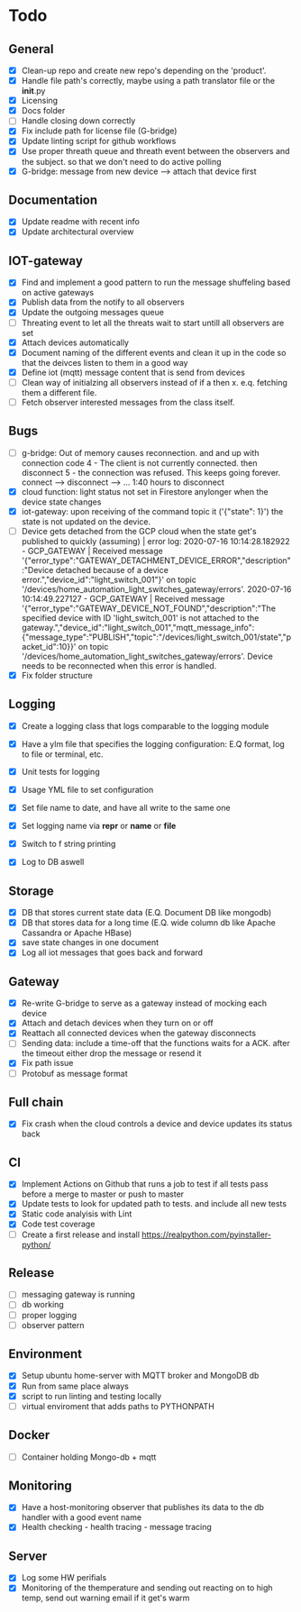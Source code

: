 # Todo

## General
-  [x] Clean-up repo and create new repo's depending on the 'product'.
-  [x] Handle file path's correctly, maybe using a path translator file or the __init__.py
-  [x] Licensing
-  [x] Docs folder
-  [ ] Handle closing down correctly
-  [x] Fix include path for license file (G-bridge)
-  [x] Update linting script for github workflows
-  [x] Use proper threath queue and threath event between the observers and the subject. so that we don't need to do active polling
-  [x] G-bridge: message from new device --> attach that device first

## Documentation
-  [x] Update readme with recent info
-  [x] Update architectural overview

## IOT-gateway
-  [x] Find and implement a good pattern to run the message shuffeling based on active gateways
-  [x] Publish data from the notify to all observers
-  [x] Update the outgoing messages queue
-  [ ] Threating event to let all the threats wait to start untill all observers are set
-  [x] Attach devices automatically
-  [x] Document naming of the different events and clean it up in the code so that the deivces listen to them in a good way
-  [x] Define iot (mqtt) message content that is send from devices
-  [ ] Clean way of initialzing all observers instead of if a then x. e.q. fetching them a different file. 
-  [ ] Fetch observer interested messages from the class itself.

## Bugs
-  [ ] g-bridge: Out of memory causes reconnection. and and up with connection code 4 - The client is not currently 
connected. then disconnect 5 - the connection was refused. This keeps going forever. connect --> disconnect --> ... 1:40 hours to disconnect
-  [x] cloud function: light status not set in Firestore anylonger when the device state changes
-  [x] iot-gateway: upon receiving of the command topic it ('{"state": 1}') the state is not updated on the device.
-  [ ] Device gets detached from the GCP cloud when the state get's published to quickly (assuming) | error log: 
2020-07-16 10:14:28.182922 - GCP_GATEWAY | Received message '{"error_type":"GATEWAY_DETACHMENT_DEVICE_ERROR","description":"Device detached because of a device error.","device_id":"light_switch_001"}' on topic '/devices/home_automation_light_switches_gateway/errors'.
2020-07-16 10:14:49.227127 - GCP_GATEWAY | Received message '{"error_type":"GATEWAY_DEVICE_NOT_FOUND","description":"The specified device with ID 'light_switch_001' is not attached to the gateway.","device_id":"light_switch_001","mqtt_message_info":{"message_type":"PUBLISH","topic":"/devices/light_switch_001/state","packet_id":10}}' on topic '/devices/home_automation_light_switches_gateway/errors'.
Device needs to be reconnected when this error is handled. 
-  [x] Fix folder structure

## Logging
-  [x] Create a logging class that logs comparable to the logging module
-  [x] Have a ylm file that specifies the logging configuration: E.Q format, log to file or terminal, etc. 
-  [x] Unit tests for logging
-  [x] Usage YML file to set configuration
-  [x] Set file name to date, and have all write to the same one
-  [x] Set logging name via __repr__ or __name__ or __file__
-  [x] Switch to f string printing
-  [x] Log to DB aswell


## Storage
-  [x] DB that stores current state data (E.Q. Document DB like mongodb)
-  [x] DB that stores data for a long time (E.Q. wide column db like Apache Cassandra or Apache HBase)
-  [x] save state changes in one document
-  [x] Log all iot messages that goes back and forward

## Gateway
-  [x] Re-write G-bridge to serve as a gateway instead of mocking each device
-  [x] Attach and detach devices when they turn on or off
-  [x] Reattach all connected devices when the gateway disconnects
-  [ ] Sending data: include a time-off that the functions waits for a ACK. after the timeout either drop the message or resend it  
-  [x] Fix path issue
-  [ ] Protobuf as message format

## Full chain
-  [x] Fix crash when the cloud controls a device and device updates its status back

## CI
-  [x] Implement Actions on Github that runs a job to test if all tests pass before a merge to master or push to master
-  [x] Update tests to look for updated path to tests. and include all new tests
-  [x] Static code analyisis with Lint
-  [x] Code test coverage
-  [ ] Create a first release and install https://realpython.com/pyinstaller-python/

## Release
-  [ ] messaging gateway is running
-  [ ] db working 
-  [ ] proper logging
-  [ ] observer pattern

## Environment
-  [x] Setup ubuntu home-server with  MQTT broker and MongoDB db
-  [x] Run from same place always
-  [x] script to run linting and testing locally
-  [ ] virtual enviroment that adds paths to PYTHONPATH

## Docker
-  [ ] Container holding Mongo-db + mqtt

## Monitoring
-  [x] Have a host-monitoring observer that publishes its data to the db handler with a good event name
-  [x] Health checking - health tracing - message tracing

## Server
-  [x] Log some HW perifials
-  [x] Monitoring of the themperature and sending out reacting on to high temp, send out warning email if it get's warm
